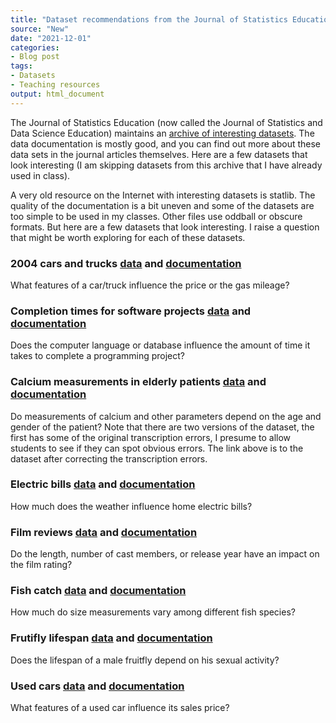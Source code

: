 ```yaml
---
title: "Dataset recommendations from the Journal of Statistics Education"
source: "New"
date: "2021-12-01"
categories:
- Blog post
tags:
- Datasets
- Teaching resources
output: html_document
---
```


The Journal of Statistics Education (now called the Journal of Statistics and Data Science Education) maintains an [archive of interesting datasets][jse01]. The data documentation is mostly good, and you can find out more about these data sets in the journal articles themselves. Here are a few datasets that look interesting (I am skipping datasets from this archive that I have already used in class).

A very old resource on the Internet with interesting datasets is statlib. The quality of the documentation is a bit uneven and some of the datasets are too simple to be used in my classes. Other files use oddball or obscure formats. But here are a few datasets that look interesting. I raise a question that might be worth exploring for each of these datasets.

<!--more-->

### 2004 cars and trucks [data][jse02] and [documentation][jse03]

What features of a car/truck influence the price or the gas mileage?

### Completion times for software projects [data][jse04] and [documentation][jse05]

Does the computer language or database influence the amount of time it takes to complete a programming project?

### Calcium measurements in elderly patients [data][jse06] and [documentation][jse07]

Do measurements of calcium and other parameters depend on the age and gender of the patient? Note that there are two versions of the dataset, the first has some of the original transcription errors, I presume to allow students to see if they can spot obvious errors. The link above is to the dataset after correcting the transcription errors.

### Electric bills [data][jse08] and [documentation][jse09]

How much does the weather influence home electric bills?

### Film reviews [data][jse10] and [documentation][jse11]

Do the length, number of cast members, or release year have an impact on the film rating?

### Fish catch [data][jse12] and [documentation][jse13]

How much do size measurements vary among different fish species?

### Frutifly lifespan [data][jse14] and [documentation][jse15]

Does the lifespan of a male fruitfly depend on his sexual activity?

### Used cars [data][jse16] and [documentation][jse17]

 What features of a used car influence its sales price?

[jse01]: http://jse.amstat.org/jse_data_archive.htm
[jse02]: http://jse.amstat.org/datasets/04cars.dat.txt
[jse03]: http://jse.amstat.org/datasets/04cars.txt
[jse04]: http://jse.amstat.org/datasets/aptness.dat.txt
[jse05]: http://jse.amstat.org/datasets/aptness.txt
[jse06]: http://jse.amstat.org/datasets/calciumgood.dat.txt
[jse07]: http://jse.amstat.org/datasets/calcium.txt
[jse08]: http://jse.amstat.org/datasets/electricbill.dat.txt
[jse09]: http://jse.amstat.org/datasets/electricbill.txt
[jse10]: http://jse.amstat.org/datasets/films.dat.txt
[jse11]: http://jse.amstat.org/datasets/films.txt
[jse12]: http://jse.amstat.org/datasets/fishcatch.dat.txt
[jse13]: http://jse.amstat.org/datasets/fishcatch.txt
[jse14]: http://jse.amstat.org/datasets/fruitfly.dat.txt
[jse15]: http://jse.amstat.org/datasets/fruitfly.txt
[jse16]: http://jse.amstat.org/datasets/kuiper.xls
[jse17]: http://jse.amstat.org/datasets/kuiper%20data%20set%20desc.txt
